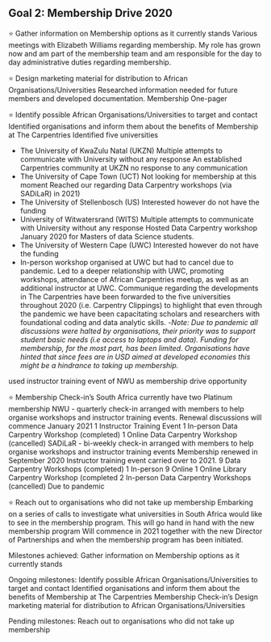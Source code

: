 ## Goal 2: Membership Drive 2020
:star: Gather information on Membership options as it currently stands
Various meetings with Elizabeth Williams regarding membership.
My role has grown now and am part of the membership team and am responsible for the day to day administrative duties regarding membership. 

:star: Design marketing material for distribution to African Organisations/Universities
Researched information needed for future members and developed documentation. 
Membership One-pager 

:star: Identify possible African Organisations/Universities to target and contact Identified organisations and inform them about the benefits of Membership at The Carpentries
Identified five universities
- The University of KwaZulu Natal (UKZN)
Multiple attempts to communicate with University without any response
An established Carpentries community at UKZN no response to any communication
- The University of Cape Town (UCT)
Not looking for membership at this moment
Reached our regarding Data Carpentry workshops (via SADiLaR) in 2021)
- The University of Stellenbosch (US)
Interested however do not have the funding
- University of Witwatersrand (WITS)
Multiple attempts to communicate with University without any response
Hosted Data Carpentry workshop January 2020 for Masters of data Science students. 
- The University of Western Cape (UWC)
Interested however do not have the funding
- In-person workshop organised at UWC but had to cancel due to pandemic. 
Led to a deeper relationship with UWC, promoting workshops, attendance of African Carpentries meetup, as well as an additional instructor at UWC. 
Communique regarding the developments in The Carpentries have been forwarded to the five universities throughout 2020 (i.e. Carpentry Clippings) to highlight that even through the pandemic we have been capacitating scholars and researchers with foundational coding and data analytic skills. 
-*Note: Due to pandemic all discussions were halted by organisations, their priority was to support student basic needs (i.e access to laptops and data). Funding for membership, for the most part, has been limited. Organisations have hinted that since fees are in USD aimed at developed economies this might be a hindrance to taking up membership.* 

used instructor training event of NWU as membership drive opportunity

:star: Membership Check-in’s
South Africa currently have two Platinum membership
NWU - quarterly check-in arranged with members to help organise workshops and instructor training events. 
Renewal discussions will commence January 2021
1 Instructor Training Event
1 In-person Data Carpentry Workshop (completed)
1 Online Data Carpentry Workshop (cancelled)
SADiLaR - bi-weekly check-in arranged with members to help organise workshops and instructor training events 
Membership renewed in September 2020
Instructor training event carried over to 2021. 
9 Data Carpentry Workshops (completed)
1 In-person 
9 Online
1 Online Library Carpentry Workshop (completed
2 In-person Data Carpentry Workshops (cancelled)
Due to pandemic

:star: Reach out to organisations who did not take up membership
Embarking on a series of calls to investigate what universities in South Africa would like to see in the membership program. This will go hand in hand with the new membership program
Will commence in 2021 together with the new Director of Partnerships and when the membership program has been initiated. 

Milestones achieved:
Gather information on Membership options as it currently stands

Ongoing milestones:
Identify possible African Organisations/Universities to target and contact Identified organisations and inform them about the benefits of Membership at The Carpentries
Membership Check-in’s
Design marketing material for distribution to African Organisations/Universities

Pending milestones:
Reach out to organisations who did not take up membership
